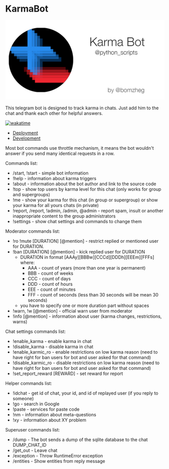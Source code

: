 # KarmaBot

![Лого проекта](./docs/pictures/gitgub_titlepic.png)

This telegram bot is designed to track karma in chats.
Just add him to the chat and thank each other for helpful answers.

[![wakatime](https://wakatime.com/badge/github/bomzheg/KarmaBot.svg)](https://wakatime.com/badge/github/bomzheg/KarmaBot)

- [Deployment](./docs/deploy_manual.md)
- [Development](./docs/development.md)

Most bot commands use throttle mechanism, it means the bot wouldn't answer if you send many identical requests in a row.

Commands list:
* /start, !start - simple bot information
* !help - information about karma triggers
* !about - information about the bot author and link to the source code
* !top - show top users by karma level for this chat (only works for group and supergroups)
* !me - show your karma for this chat (in group or supergroup) or show your karma for all yours chats (in private)
* !report, /report, !admin, /admin, @admin - report spam, insult or another inappropriate content
to the group administrators
* !settings - show chat settings and commands to change them

Moderator commands list:
* !ro !mute [DURATION] [@mention] - restrict replied or mentioned user for DURATION.
* !ban [DURATION] [@mention] - kick replied user for DURATION
  * DURATION in format [AAAy][BBBw][CCCd][DDDh][EEEm][FFFs] where:
    * AAA - count of years (more than one year is permanent)
    * BBB - count of weeks
    * CCC - count of days
    * DDD - count of hours
    * EEE - count of minutes
    * FFF - count of seconds (less than 30 seconds will be mean 30 seconds)
  * you have to specify one or more duration part without spaces
* !warn, !w [@mention] - official warn user from moderator
* !info [@mention] - information about user (karma changes, restrictions, warns)


Chat settings commands list:
* !enable_karma - enable karma in chat
* !disable_karma - disable karma in chat
* !enable_karmic_ro - enable restrictions on low karma reason
  (need to have right for ban users for bot and user asked for that command)
* !disable_karmic_ro - disable restrictions on low karma reason
  (need to have right for ban users for bot and user asked for that command)
* !set_report_reward [REWARD] - set reward for report


Helper commands list:
* !idchat - get id of chat, your id, and id of replayed user (if you reply to someone)
* !go - search in Google
* !paste - services for paste code
* !nm - information about meta-questions
* !xy - information about XY problem


Superuser commands list:
* /dump - The bot sends a dump of the sqlite database to the chat DUMP_CHAT_ID
* /get_out - Leave chat
* /exception - Throw RuntimeError exception
* /entities - Show entities from reply message
